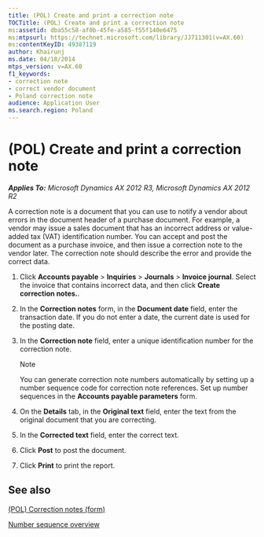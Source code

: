 ```yaml
---
title: (POL) Create and print a correction note
TOCTitle: (POL) Create and print a correction note
ms:assetid: dba55c58-af0b-45fe-a585-f55f140e6475
ms:mtpsurl: https://technet.microsoft.com/library/JJ711301(v=AX.60)
ms:contentKeyID: 49387119
author: Khairunj
ms.date: 04/18/2014
mtps_version: v=AX.60
f1_keywords:
- correction note
- correct vendor document
- Poland correction note
audience: Application User
ms.search.region: Poland
---
```


# (POL) Create and print a correction note 


_**Applies To:** Microsoft Dynamics AX 2012 R3, Microsoft Dynamics AX 2012 R2_

A correction note is a document that you can use to notify a vendor about errors in the document header of a purchase document. For example, a vendor may issue a sales document that has an incorrect address or value-added tax (VAT) identification number. You can accept and post the document as a purchase invoice, and then issue a correction note to the vendor later. The correction note should describe the error and provide the correct data.

1.  Click **Accounts payable** \> **Inquiries** \> **Journals** \> **Invoice journal**. Select the invoice that contains incorrect data, and then click **Create correction notes.**.

2.  In the **Correction notes** form, in the **Document date** field, enter the transaction date. If you do not enter a date, the current date is used for the posting date.

3.  In the **Correction note** field, enter a unique identification number for the correction note.
    

    > [!NOTE]
    > <P>You can generate correction note numbers automatically by setting up a number sequence code for correction note references. Set up number sequences in the <STRONG>Accounts payable parameters</STRONG> form.</P>



4.  On the **Details** tab, in the **Original text** field, enter the text from the original document that you are correcting.

5.  In the **Corrected text** field, enter the correct text.

6.  Click **Post** to post the document.

7.  Click **Print** to print the report.

## See also

[(POL) Correction notes (form)](https://technet.microsoft.com/library/jj678138\(v=ax.60\))

[Number sequence overview](number-sequence-overview.md)

  


